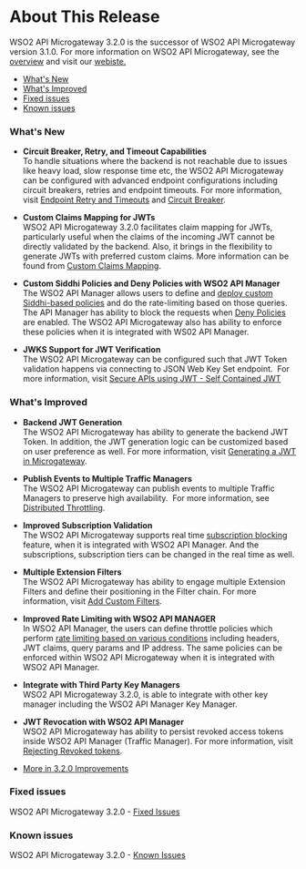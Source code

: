 # About This Release

WSO2 API Microgateway 3.2.0 is the successor of WSO2 API Microgateway version 3.1.0. For more information on WSO2 API Microgateway, see the [overview](/getting-started/overview/) and visit our [webiste.](https://wso2.com/api-management/api-microgateway/)

-   [What's New](#whats-new)
-   [What's Improved](#whats-improved)
-   [Fixed issues](#fixed-issues)
-   [Known issues](#known-issues)

### What's New

-   **Circuit Breaker, Retry, and Timeout Capabilities**        
    To handle situations where the backend is not reachable due to issues like heavy load, slow response time etc, 
    the WSO2 API Microgateway can be configured with advanced endpoint configurations including circuit breakers, retries 
    and endpoint timeouts. For more information, visit 
    [Endpoint Retry and Timeouts](/how-tos/endpoints/resiliency/retry-and-timeout-configs) and 
    [Circuit Breaker](/how-tos/endpoints/resiliency/circuit-breaker/).
    
-   **Custom Claims Mapping for JWTs**      
    WSO2 API Microgateway 3.2.0 facilitates claim mapping for JWTs, particularly useful when the claims of the incoming JWT cannot be directly validated by the backend. Also, it brings in the flexibility to generate JWTs with preferred custom claims.
    More information can be found from [Custom Claims Mapping](/how-tos/support-custom-claims-mapping).
    
-   **Custom Siddhi Policies and Deny Policies with WSO2 API Manager**      
    The WSO2 API Manager allows users to define and 
    [deploy custom Siddhi-based policies](https://apim.docs.wso2.com/en/3.2.0/learn/rate-limiting/advanced-topics/custom-throttling/) 
    and do the rate-limiting based on those queries. The API Manager has ability to block the requests when 
    [Deny Policies](https://apim.docs.wso2.com/en/3.2.0/learn/rate-limiting/access-control/#denying-requests) are enabled.
    The WSO2 API Microgateway also has ability to enforce these policies when it is integrated with WS02 API Manager. 
    <!---TODO: add the documentation links for custom throttling and deny policies--->

-   **JWKS Support for JWT Verification**   
    The WSO2 API Microgateway can be configured such that JWT Token validation happens via connecting to
    JSON Web Key Set endpoint.  
    For more information, visit [Secure APIs using JWT - Self Contained JWT](/how-tos/security/api-authentication/secure-apis-using-oauth2.0-access-tokens/secure-apis-using-jwt-self-contained-jwt/)

### What's Improved

-   **Backend JWT Generation**      
    The WSO2 API Microgateway has ability to generate the backend JWT Token. In addition, the JWT generation logic can be 
    customized based on user preference as well. For more information, visit 
    [Generating a JWT in Microgateway](/how-tos/passing-enduser-attributes-to-the-backend-using-jwt/).
    
-   **Publish Events to Multiple Traffic Managers**     
    The WSO2 API Microgateway can publish events to multiple Traffic Managers to preserve high availability. 
    For more information, see [Distributed Throttling](/how-tos/rate-limiting/distributed-throttling/).
    
-   **Improved Subscription Validation**    
    The WSO2 API Microgateway supports real time [subscription blocking](https://apim.docs.wso2.com/en/3.2.0/learn/design-api/advanced-topics/block-subscription-to-an-api/#block-subscription-to-an-api) 
    feature, when it is integrated with WSO2 API Manager. 
    And the subscriptions, subscription tiers can be changed in the real time as well.
    <!---TODO: Link event hub documentation--->
    
-   **Multiple Extension Filters**      
    The WSO2 API Microgateway has ability to engage multiple Extension Filters and define their positioning in 
    the Filter chain. For more information, visit [Add Custom Filters](/how-tos/extensions/custom-filters). 
    
-   **Improved Rate Limiting with WSO2 API MANAGER**    
    In WSO2 API Manager, the users can define throttle policies which perform 
    [rate limiting based on various conditions](https://apim.docs.wso2.com/en/3.2.0/learn/rate-limiting/access-control/#creating-the-advanced-rate-limit-policy)
    including headers, JWT claims, query params and IP address. The same policies can be enforced within 
    WSO2 API Microgateway when it is integrated with WSO2 API Manager.   
    <!---TODO: add documentation and point from here--->

-   **Integrate with Third Party Key Managers**     
    WSO2 API Microgateway 3.2.0,  is able to integrate with other key manager including the WSO2 API Manager Key Manager.
    
-   **JWT Revocation with WSO2 API Manager**    
    WSO2 API Microgateway has ability to persist revoked access tokens inside WSO2 API Manager (Traffic Manager). 
    For more information, visit [Rejecting Revoked tokens](/how-tos/security/rejecting-revoked-tokens/).
    
    
-   [More in 3.2.0 Improvements](https://github.com/wso2/product-microgateway/issues?q=is%3Aissue+project%3Awso2%2Fproduct-microgateway%2F9+is%3Aclosed+label%3AType%2FImprovement)

### Fixed issues

WSO2 API Microgateway 3.2.0 - [Fixed Issues](https://github.com/wso2/product-microgateway/issues?q=is%3Aissue+project%3Awso2%2Fproduct-microgateway%2F9+is%3Aclosed+label%3AType%2FBug+)

### Known issues

WSO2 API Microgateway 3.2.0 - [Known Issues](https://github.com/wso2/product-microgateway/issues?utf8=%E2%9C%93&q=is%3Aopen+is%3Aissue)
